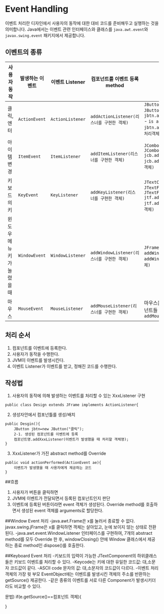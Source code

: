 # Event Handling

이벤트 처리란 디자인에서 사용자의 동작에 대한 대비 코드를 준비해두고 실행하는 것을 의미합니다. Java에서는 이벤트 관련 인터페이스와 클래스를 `java.awt.event`와 `javax.swing.event` 패키지에서 제공합니다.

## 이벤트의 종류

| 사용자 동작      | 발생하는 이벤트  | 이벤트 Listener       | 컴포넌트를 이벤트 등록 method                   | 사용 예                                                   |
|------------------|-----------------|-----------------------|-----------------------------------------------|----------------------------------------------------------|
| 클릭, 엔터       | `ActionEvent`   | `ActionListener`       | `addActionListener(리스너를 구현한 객체)`        | `JButton jbtn = new JButton("버튼");`<br> `jbtn.addActionListener(this)`<br> - `is a`<br> `jbtn.addActionListener(이벤트처리객체)` |
| 아이템 변경      | `ItemEvent`     | `ItemListener`         | `addItemListener(리스너를 구현한 객체)`          | `JComboBox jcb = new JComboBox();`<br> `jcb.addItemListener(this)`<br> `jcb.addItemListener(이벤트처리객체)` |
| 키보드의 키      | `KeyEvent`      | `KeyListener`          | `addKeyListener(리스너를 구현한 객체)`           | `JTextComponent`의 하위 클래스<br> `JTextField jtf = new JTextField();`<br> `jtf.addKeyListener(this)`<br> `jtf.addKeyListener(이벤트처리객체)` |
| 윈도우 메뉴 키가 눌렸을 때 | `WindowEvent`    | `WindowListener`        | `addWindowListener(리스너를 구현한 객체)`        | `JFrame` 또는 `JDialog` 객체에<br> `addWindowListener(this)`<br> `addWindowListener(이벤트처리객체)` |
| 마우스           | `MouseEvent`    | `MouseListener`        | `addMouseListener(리스너를 구현한 객체)`         | 마우스를 클릭할 수 있는 모든 컴포넌트들<br> `addMouseListener(this);` |

## 처리 순서

1. 컴포넌트를 이벤트에 등록한다.
2. 사용자가 동작을 수행한다.
3. JVM이 이벤트를 발생시킨다.
4. 이벤트 Listener가 이벤트를 받고, 정해진 코드를 수행한다.

## 작성법
1. 사용자의 동작에 의해 발생하는 이벤트를 처리할 수 있는 XxxListener 구현
```
public class Design extends JFrame implements ActionListener{
```
2. 생성자안에서 컴포넌틀를 생성/배치
```
public Desgin(){
	JButton jbtn=new JButton("클릭");
	2-1. 생성된 컴포넌트를 이벤트에 등록
	컴포넌트명.addXxxListener(이벤트가 발생했을 때 처리할 객체명);
}
```

3. XxxListener가 가진 abstract method를 Override
```
public void actionPerformed(ActionEvent ae){
	이벤트가 발생했을 때 사용자에게 제공하는 코드
}
```

##흐름
1. 사용자가 버튼을 클릭하면
2. JVM에 이벤트가 전달되면서 등록된 컴포넌트인지 판단
3. 이벤트에 등록된 버튼이라면 event 객체가 생성된다. Override method를 호출하면서 생성된 event 객체를 arguments로 할당한다.

##Window Event 처리
-java.awt.Frame은 x를 눌러서 종료할 수 없다. javax.swing.jFrame은 x를 클릭하면 객체는 살아있고, 눈에 보이지 않는 상태로 전환된다.
-java.awt.event.WindowListener 인터페이스를 구현하여, 7개의 abstract method를 모두 Override 한 후, windowClosing() 안에 Window 클래스에서 제공하는 종료 method인 dispose()를 호출한다.

##Keyboard Event 처리
-키보드의 입력이 가능한 JTextComponent의 하위클래스들은 키보드 이벤트를 처리할 수 있다.
-Keycode는 키에 대한 유일한 코드값: 대,소문자 코드값이 같다.
-ASCII code 문자의 값: 대,소문자의 코드값이 다르다.
-이벤트 처리 객체의 가장 윗 부모 EventObject에는 이벤트를 발생시킨 객체의 주소를 반환하는 getSource() 제공한다.
-같은 종류의 이벤트를 서로 다른 Component가 발생시키더라도 비교할 수 있다.

문법)
if(e.getSource()==컴포넌트 객체){

}